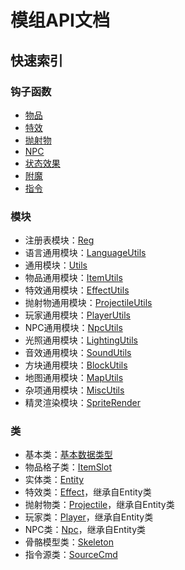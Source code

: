 # 模组API文档

## 快速索引

### 钩子函数

* [物品](item.md#gou-zi-han-shu)
* [特效](effect.md#gou-zi-han-shu)
* [抛射物](projectile.md#gou-zi-han-shu)
* [NPC](npc.md#gou-zi-han-shu)
* [状态效果](buff.md#gou-zi-han-shu)
* [附魔](enchantment.md#gou-zi-han-shu)
* [指令](command.md#gou-zi-han-shu)

### 模块

* 注册表模块：[Reg](reg.md#zhu-ce-biao-mo-kuai-reg)
* 语言通用模块：[LanguageUtils](lang.md#yu-yan-tong-yong-mo-kuai-langutils)
* 通用模块：[Utils](utils.md#tong-yong-mo-kuai-utils)
* 物品通用模块：[ItemUtils](item.md#wu-pin-tong-yong-mo-kuai-itemutils)
* 特效通用模块：[EffectUtils](effect.md#te-xiao-tong-yong-mo-kuai-effectutils)
* 抛射物通用模块：[ProjectileUtils](projectile.md#pao-she-wu-tong-yong-mo-kuai-projectileutils)
* 玩家通用模块：[PlayerUtils](player.md#wan-jia-tong-yong-mo-kuai-playerutils)
* NPC通用模块：[NpcUtils](npc.md#npc-tong-yong-mo-kuai-npcutils)
* 光照通用模块：[LightingUtils](lighting.md#guang-zhao-tong-yong-mo-kuai-lightingutils)
* 音效通用模块：[SoundUtils](sound.md#yin-xiao-tong-yong-mo-kuai-soundutils)
* 方块通用模块：[BlockUtils](block.md#fang-kuai-tong-yong-mo-kuai-blockutils)
* 地图通用模块：[MapUtils](map.md#di-tu-tong-yong-mo-kuai-maputils)
* 杂项通用模块：[MiscUtils](misc.md#za-xiang-tong-yong-mo-kuai-miscutils)
* 精灵渲染模块：[SpriteRender](render.md#jing-ling-xuan-ran-mo-kuai-spriterender)

### 类

* 基本类：[基本数据类型](type.md#shu-ju-lei-xing-data-types)
* 物品格子类：[ItemSlot](item.md#wu-pin-ge-lei-itemslot-class)
* 实体类：[Entity](entity.md#shi-ti-lei-entity-class)
* 特效类：[Effect](effect.md#te-xiao-lei-effect-class)，继承自Entity类
* 抛射物类：[Projectile](projectile.md#pao-she-wu-lei-projectile-class)，继承自Entity类
* 玩家类：[Player](player.md#wan-jia-lei-player-class)，继承自Entity类
* NPC类：[Npc](npc.md#npc-lei-npc-class)，继承自Entity类
* 骨骼模型类：[Skeleton](skeleton.md#gu-ge-mo-xing-lei-skeleton-class)
* 指令源类：[SourceCmd](command.md#zhi-ling-yuan-sourcecmd-class)

